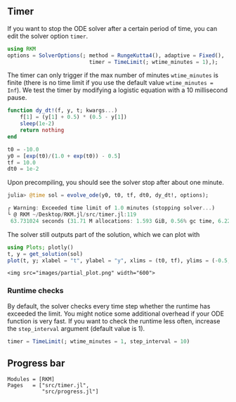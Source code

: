 
## Timer

If you want to stop the ODE solver after a certain period of time, you can edit the solver option `timer`.

```julia
using RKM
options = SolverOptions(; method = RungeKutta4(), adaptive = Fixed(),
                          timer = TimeLimit(; wtime_minutes = 1),);
```
The timer can only trigger if the max number of minutes `wtime_minutes` is finite (there is no time limit if you use the default value `wtime_minutes = Inf`). We test the timer by modifying a logistic equation with a 10 millisecond pause.

```julia
function dy_dt!(f, y, t; kwargs...)
    f[1] = (y[1] + 0.5) * (0.5 - y[1])
    sleep(1e-2)
    return nothing
end

t0 = -10.0
y0 = [exp(t0)/(1.0 + exp(t0)) - 0.5]
tf = 10.0
dt0 = 1e-2
```

Upon precompiling, you should see the solver stop after about one minute.

```julia
julia> @time sol = evolve_ode(y0, t0, tf, dt0, dy_dt!, options);

┌ Warning: Exceeded time limit of 1.0 minutes (stopping solver...)
└ @ RKM ~/Desktop/RKM.jl/src/timer.jl:119
 63.731024 seconds (31.71 M allocations: 1.593 GiB, 0.56% gc time, 6.22% compilation time)
```

The solver still outputs part of the solution, which we can plot with

```julia
using Plots; plotly()
t, y = get_solution(sol)
plot(t, y; xlabel = "t", ylabel = "y", xlims = (t0, tf), ylims = (-0.5, 0.5))
```

```@raw html
<img src="images/partial_plot.png" width="600">
```

### Runtime checks

By default, the solver checks every time step whether the runtime has exceeded the limit. You might notice some additional overhead if your ODE function is very fast. If you want to check the runtime less often, increase the `step_interval` argument (default value is 1).

```julia
timer = TimeLimit(; wtime_minutes = 1, step_interval = 10)
```

## Progress bar

```@autodocs
Modules = [RKM]
Pages   = ["src/timer.jl",
           "src/progress.jl"]
```